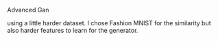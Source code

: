 Advanced Gan

using a little harder dataset. I chose Fashion MNIST for the similarity but also harder features to learn for the generator.